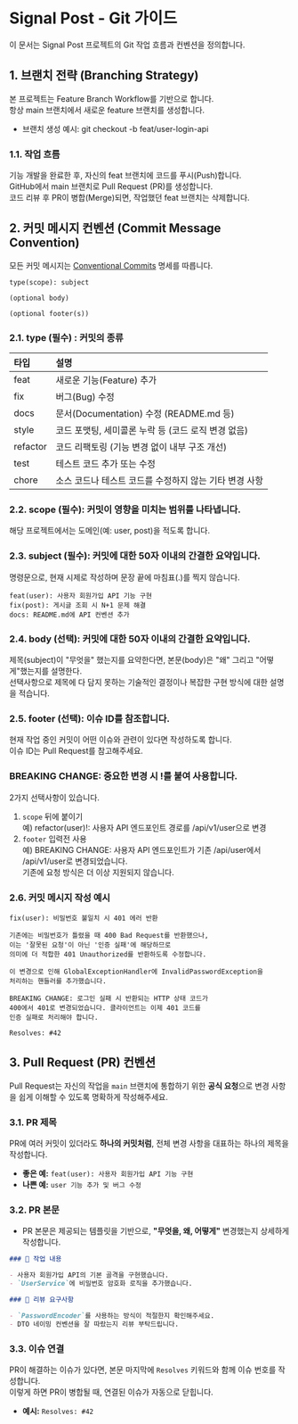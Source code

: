 # Signal Post - Git 가이드

이 문서는 Signal Post 프로젝트의 Git 작업 흐름과 컨벤션을 정의합니다.

## 1. 브랜치 전략 (Branching Strategy)

본 프로젝트는 Feature Branch Workflow를 기반으로 합니다.  
항상 main 브랜치에서 새로운 feature 브랜치를 생성합니다.

- 브랜치 생성 예시: git checkout -b feat/user-login-api

### 1.1. 작업 흐름

기능 개발을 완료한 후, 자신의 feat 브랜치에 코드를 푸시(Push)합니다.  
GitHub에서 main 브랜치로 Pull Request (PR)를 생성합니다.  
코드 리뷰 후 PR이 병합(Merge)되면, 작업했던 feat 브랜치는 삭제합니다.  

## 2. 커밋 메시지 컨벤션 (Commit Message Convention)

모든 커밋 메시지는 [Conventional Commits](https://www.conventionalcommits.org/ko/v1.0.0/) 명세를 따릅니다. 

```text
type(scope): subject

(optional body)

(optional footer(s))
```

### 2.1. type (필수) : 커밋의 종류
| 타입       | 설명                                 |
|:---------|:-----------------------------------|
| feat     | 새로운 기능(Feature) 추가                 |
| fix      | 버그(Bug) 수정                         |
| docs     | 문서(Documentation) 수정 (README.md 등) |
| style    | 코드 포맷팅, 세미콜론 누락 등 (코드 로직 변경 없음)    |
| refactor | 코드 리팩토링 (기능 변경 없이 내부 구조 개선)        |
| test     | 테스트 코드 추가 또는 수정                    |
| chore    | 소스 코드나 테스트 코드를 수정하지 않는 기타 변경 사항    |

### 2.2. scope (필수): 커밋이 영향을 미치는 범위를 나타냅니다.
해당 프로젝트에서는 도메인(예: user, post)을 적도록 합니다.

### 2.3. subject (필수): 커밋에 대한 50자 이내의 간결한 요약입니다.
명령문으로, 현재 시제로 작성하며 문장 끝에 마침표(.)를 찍지 않습니다.  

```text
feat(user): 사용자 회원가입 API 기능 구현
fix(post): 게시글 조회 시 N+1 문제 해결
docs: README.md에 API 컨벤션 추가
```

### 2.4. body (선택): 커밋에 대한 50자 이내의 간결한 요약입니다.
제목(subject)이 "무엇을" 했는지를 요약한다면, 본문(body)은 "왜" 그리고 "어떻게"했는지를 설명한다.  
선택사항으로 제목에 다 담지 못하는 기술적인 결정이나 복잡한 구현 방식에 대한 설명을 적습니다.

### 2.5. footer (선택): 이슈 ID를 참조합니다.
현재 작업 중인 커밋이 어떤 이슈와 관련이 있다면 작성하도록 합니다.  
이슈 ID는 Pull Request를 참고해주세요.

### BREAKING CHANGE: 중요한 변경 시 !를 붙여 사용합니다.
2가지 선택사항이 있습니다.
1. `scope` 뒤에 붙이기   
   예) refactor(user)!: 사용자 API 엔드포인트 경로를 /api/v1/user으로 변경
2. `footer` 입력전 사용  
   예) BREAKING CHANGE: 사용자 API 엔드포인트가 기존 /api/user에서 /api/v1/user로 변경되었습니다.  
   기존에 요청 방식은 더 이상 지원되지 않습니다.

### 2.6. 커밋 메시지 작성 예시

```text
fix(user): 비밀번호 불일치 시 401 에러 반환

기존에는 비밀번호가 틀렸을 때 400 Bad Request를 반환했으나,
이는 '잘못된 요청'이 아닌 '인증 실패'에 해당하므로
의미에 더 적합한 401 Unauthorized를 반환하도록 수정합니다.

이 변경으로 인해 GlobalExceptionHandler에 InvalidPasswordException을
처리하는 핸들러를 추가했습니다.

BREAKING CHANGE: 로그인 실패 시 반환되는 HTTP 상태 코드가
400에서 401로 변경되었습니다. 클라이언트는 이제 401 코드를
인증 실패로 처리해야 합니다.

Resolves: #42
```

## 3. Pull Request (PR) 컨벤션

Pull Request는 자신의 작업을 `main` 브랜치에 통합하기 위한 **공식 요청**으로 변경 사항을 쉽게 이해할 수 있도록 명확하게 작성해주세요.

### 3.1. PR 제목

PR에 여러 커밋이 있더라도 **하나의 커밋처럼**, 전체 변경 사항을 대표하는 하나의 제목을 작성합니다.
- **좋은 예:** `feat(user): 사용자 회원가입 API 기능 구현`
- **나쁜 예:** `user 기능 추가 및 버그 수정`

### 3.2. PR 본문
- PR 본문은 제공되는 템플릿을 기반으로, **"무엇을, 왜, 어떻게"** 변경했는지 상세하게 작성합니다.

```markdown
### 📝 작업 내용

- 사용자 회원가입 API의 기본 골격을 구현했습니다.
- `UserService`에 비밀번호 암호화 로직을 추가했습니다.

### 💬 리뷰 요구사항

- `PasswordEncoder`를 사용하는 방식이 적절한지 확인해주세요.
- DTO 네이밍 컨벤션을 잘 따랐는지 리뷰 부탁드립니다.
```

### 3.3. 이슈 연결
PR이 해결하는 이슈가 있다면, 본문 마지막에 `Resolves` 키워드와 함께 이슈 번호를 작성합니다.   
이렇게 하면 PR이 병합될 때, 연결된 이슈가 자동으로 닫힙니다.
- **예시:** `Resolves: #42`